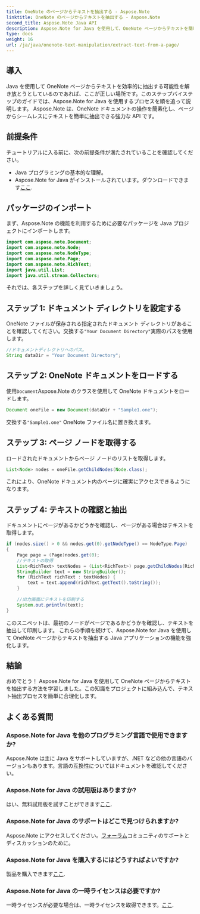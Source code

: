 ```yaml
---
title: OneNote のページからテキストを抽出する - Aspose.Note
linktitle: OneNote のページからテキストを抽出する - Aspose.Note
second_title: Aspose.Note Java API
description: Aspose.Note for Java を使用して、OneNote ページからテキストを簡単に抽出する方法を説明します。この包括的なステップバイステップ ガイドを使用してプロセスを合理化します。
type: docs
weight: 16
url: /ja/java/onenote-text-manipulation/extract-text-from-a-page/
---
```

## 導入
Java を使用して OneNote ページからテキストを効率的に抽出する可能性を解き放とうとしているのであれば、ここが正しい場所です。このステップバイステップのガイドでは、Aspose.Note for Java を使用するプロセスを順を追って説明します。 Aspose.Note は、OneNote ドキュメントの操作を簡素化し、ページからシームレスにテキストを簡単に抽出できる強力な API です。
## 前提条件
チュートリアルに入る前に、次の前提条件が満たされていることを確認してください。
- Java プログラミングの基本的な理解。
-  Aspose.Note for Java がインストールされています。ダウンロードできます[ここ](https://releases.aspose.com/note/java/).
## パッケージのインポート
まず、Aspose.Note の機能を利用するために必要なパッケージを Java プロジェクトにインポートします。
```java
import com.aspose.note.Document;
import com.aspose.note.Node;
import com.aspose.note.NodeType;
import com.aspose.note.Page;
import com.aspose.note.RichText;
import java.util.List;
import java.util.stream.Collectors;
```
それでは、各ステップを詳しく見ていきましょう。
## ステップ 1: ドキュメント ディレクトリを設定する
 OneNote ファイルが保存される指定されたドキュメント ディレクトリがあることを確認してください。交換する`"Your Document Directory"`実際のパスを使用します。
```java
//ドキュメントディレクトリへのパス。
String dataDir = "Your Document Directory";
```
## ステップ 2: OneNote ドキュメントをロードする
使用`Document`Aspose.Note のクラスを使用して OneNote ドキュメントをロードします。
```java
Document oneFile = new Document(dataDir + "Sample1.one");
```
交換する`"Sample1.one"` OneNote ファイル名に置き換えます。
## ステップ 3: ページ ノードを取得する
ロードされたドキュメントからページ ノードのリストを取得します。
```java
List<Node> nodes = oneFile.getChildNodes(Node.class);
```
これにより、OneNote ドキュメント内のページに確実にアクセスできるようになります。
## ステップ 4: テキストの確認と抽出
ドキュメントにページがあるかどうかを確認し、ページがある場合はテキストを取得します。
```java
if (nodes.size() > 0 && nodes.get(0).getNodeType() == NodeType.Page)
{
    Page page = (Page)nodes.get(0);
    //テキストの取得
    List<RichText> textNodes = (List<RichText>) page.getChildNodes(RichText.class);
    StringBuilder text = new StringBuilder();
    for (RichText richText : textNodes) {
        text = text.append(richText.getText().toString());
    }
    
    //出力画面にテキストを印刷する
    System.out.println(text);
}
```
このスニペットは、最初のノードがページであるかどうかを確認し、テキストを抽出して印刷します。
これらの手順を続けて、Aspose.Note for Java を使用して OneNote ページからテキストを抽出する Java アプリケーションの機能を強化します。
## 結論
おめでとう！ Aspose.Note for Java を使用して OneNote ページからテキストを抽出する方法を学習しました。この知識をプロジェクトに組み込んで、テキスト抽出プロセスを簡単に合理化します。
## よくある質問
### Aspose.Note for Java を他のプログラミング言語で使用できますか?
Aspose.Note は主に Java をサポートしていますが、.NET などの他の言語のバージョンもあります。言語の互換性についてはドキュメントを確認してください。
### Aspose.Note for Java の試用版はありますか?
はい、無料試用版を試すことができます[ここ](https://releases.aspose.com/).
### Aspose.Note for Java のサポートはどこで見つけられますか?
 Aspose.Note にアクセスしてください。[フォーラム](https://forum.aspose.com/c/note/28)コミュニティのサポートとディスカッションのために。
### Aspose.Note for Java を購入するにはどうすればよいですか?
製品を購入できます[ここ](https://purchase.aspose.com/buy).
### Aspose.Note for Java の一時ライセンスは必要ですか?
一時ライセンスが必要な場合は、一時ライセンスを取得できます。[ここ](https://purchase.aspose.com/temporary-license/).